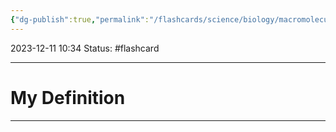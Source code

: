 ```yaml
---
{"dg-publish":true,"permalink":"/flashcards/science/biology/macromolecule/","updated":"2024-03-01T08:57:58.839-06:00"}
---
```


2023-12-11 
10:34
Status: #flashcard 



---
# My Definition


---